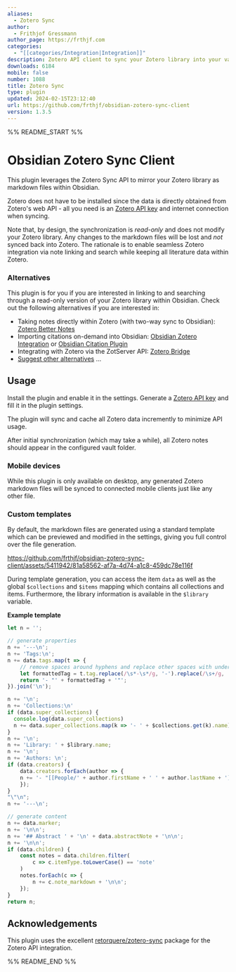 ```yaml
---
aliases:
  - Zotero Sync
author:
  - Frithjof Gressmann
author_page: https://frthjf.com
categories:
  - "[[categories/Integration|Integration]]"
description: Zotero API client to sync your Zotero library into your vault
downloads: 6184
mobile: false
number: 1088
title: Zotero Sync
type: plugin
updated: 2024-02-15T23:12:40
url: https://github.com/frthjf/obsidian-zotero-sync-client
version: 1.3.5
---
```


%% README_START %%

# Obsidian Zotero Sync Client

This plugin leverages the Zotero Sync API to mirror your Zotero library as markdown files within Obsidian.

Zotero does not have to be installed since the data is directly obtained from Zotero's web API - all you need is an [Zotero API key](https://www.zotero.org/settings/keys/new) and internet connection when syncing.

Note that, by design, the synchronization is *read-only* and does not modify your Zotero library. Any changes to the markdown files will be lost and *not* synced back into Zotero. The rationale is to enable seamless Zotero integration via note linking and search while keeping all literature data within Zotero.

### Alternatives

This plugin is for you if you are interested in linking to and searching through a read-only version of your Zotero library within Obsidian. Check out the following alternatives if you are interested in:

- Taking notes directly within Zotero (with two-way sync to Obsidian): [Zotero Better Notes](https://github.com/windingwind/zotero-better-notes)
- Importing citations on-demand into Obsidian: [Obsidian Zotero Integration](https://github.com/mgmeyers/obsidian-zotero-integration) or [Obsidian Citation Plugin](https://github.com/hans/obsidian-citation-plugin)
- Integrating with Zotero via the ZotServer API: [Zotero Bridge](https://github.com/vanakat/zotero-bridge)
- [Suggest other alternatives](https://github.com/frthjf/obsidian-zotero-sync-client/issues) ...


## Usage

Install the plugin and enable it in the settings. Generate a [Zotero API key](https://www.zotero.org/settings/keys/new) and fill it in the plugin settings.

The plugin will sync and cache all Zotero data incremently to minimize API usage.

After initial synchronization (which may take a while), all Zotero notes should appear in the configured vault folder.

### Mobile devices

While this plugin is only available on desktop, any generated Zotero markdown files will be synced to connected mobile clients just like any other file.

### Custom templates

By default, the markdown files are generated using a standard template which can be previewed and modified in the settings, giving you full control over the file generation.

https://github.com/frthjf/obsidian-zotero-sync-client/assets/5411942/81a58562-af7a-4d74-a1c8-459dc78e116f

During template generation, you can access the item `data` as well as the global `$collections` and `$items` mapping which contains all collections and items. Furthermore, the library information is available in the `$library` variable.

**Example template**

```js
let n = '';

// generate properties
n += '---\n';
n += 'Tags:\n';
n += data.tags.map(t => {
    // remove spaces around hyphens and replace other spaces with underscores
    let formattedTag = t.tag.replace(/\s*-\s*/g, '-').replace(/\s+/g, '_');
    return '- "' + formattedTag + '"';
}).join('\n');

n += '\n';
n += 'Collections:\n'
if (data.super_collections) {
  console.log(data.super_collections)
  n += data.super_collections.map(k => '- ' + $collections.get(k).name).join('\n');
}
n += '\n';
n += 'Library: ' + $library.name;
n += '\n';
n += 'Authors: \n';
if (data.creators) {
	data.creators.forEach(author => {
	n += '- "[[People/' + author.firstName + ' ' + author.lastName + ']]"\n'; 
	});
}
"\"\n";
n += '---\n';

// generate content
n += data.marker;
n += '\n\n';
n += '## Abstract ' + '\n' + data.abstractNote + '\n\n';
n += '\n\n';
if (data.children) {
	const notes = data.children.filter(
		c => c.itemType.toLowerCase() == 'note'
	)
	notes.forEach(c => {
		n += c.note_markdown + '\n\n';
	});
}
return n;
```

## Acknowledgements

This plugin uses the excellent [retorquere/zotero-sync](https://github.com/retorquere/zotero-sync) package for the Zotero API integration.



%% README_END %%